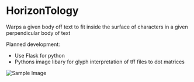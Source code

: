 # HorizonTology
Warps a given body off text to fit inside the surface of characters in a given perpendicular body of text


Planned development: 
* Use Flask for python
* Pythons image libary for glyph interpretation of tff files to dot matrices

![Sample Image](http://matek.org/h/images/horizontology.PNG)
